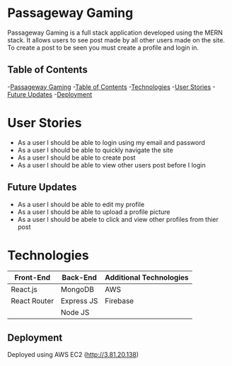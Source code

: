 # Passageway Gaming
Passageway Gaming is a full stack application developed using the MERN stack. It allows users to see post made by all other users made on the site. To create a post to be seen you must create a profile and login in. 

## Table of Contents
-[Passageway Gaming](#passageway-gaming)
-[Table of Contents](#table-of-contents)
-[Technologies](#technologies)
-[User Stories](#user-stories)
-[Future Updates](#future-updates)
-[Deployment](#deployment)

# User Stories
- As a user I should be able to login using my email and password
- As a user I should be able to quickly navigate the site
- As a user I should be able to create post
- As a user I should be able to view other users post before I login

## Future Updates
- As a user I should be able to edit my profile
- As a user I should be able to upload a profile picture
- As a user I should be abele to click and view other profiles from thier post

# Technologies
| Front-End  | Back-End |  Additional Technologies  |
| ------------- | ------------- | -------------     |
|       React.js        |        MongoDB       |           AWS        |
|        React Router       |        Express JS       |        Firebase           |
|               |      Node JS         |                   |


## Deployment
Deployed using AWS EC2 (http://3.81.20.138)